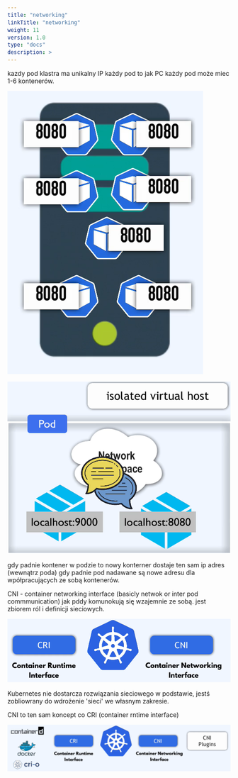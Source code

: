 ```yaml
---
title: "networking"
linkTitle: "networking"
weight: 11
version: 1.0
type: "docs"
description: >
---
```


kazdy pod klastra ma unikalny IP
każdy pod to jak PC
każdy pod może miec 1-6 kontenerów.

![pod](../02-architecture/img/pod.png)

![Alt text](../02-architecture/img/image.png)

gdy padnie kontener w podzie to nowy konterner dostaje ten sam ip adres (wewnątrz poda)
gdy padnie pod nadawane są nowe adresu dla wpółpracujących ze sobą kontenerów.

CNI - container networking interface (basicly netwok or inter pod commmunication)
jak pddy komunokują się wzajemnie ze sobą.
jest zbiorem ról i definicji sieciowych.

![CNI](../02-architecture/img/image-1.png)

Kubernetes nie dostarcza rozwiązania sieciowego w podstawie, jestś zobliowrany do wdrożenie 'sieci' we własnym zakresie.

CNI to ten sam koncept co CRI (container rntime interface)

![Alt text](../02-architecture/img/image-3.png)
